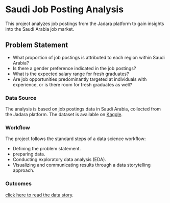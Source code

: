 # Saudi Job Posting Analysis
This project analyzes job postings from the Jadara platform to gain insights into the Saudi Arabia job market.
## Problem Statement
* What proportion of job postings is attributed to each region within Saudi Arabia?
* Is there a gender preference indicated in the job postings?
* What is the expected salary range for fresh graduates?
* Are job opportunities predominantly targeted at individuals with experience, or is there room for fresh graduates as well?
### Data Source 
The analysis is based on job postings data in Saudi Arabia, collected from the Jadara platform. The dataset is available on <a href="https://www.kaggle.com/datasets/moayadalkhozayem/job-postings-in-saudi-arabia">Kaggle</a>.
### Workflow 
The project follows the standard steps of a data science workflow:
* Defining the problem statement.
* preparing data.
* Conducting exploratory data analysis (EDA).
* Visualizing and communicating results through a data storytelling approach.

### Outcomes
<a href="https://saudi-job-posting-analysis.streamlit.app/">click here to read the data story</a>.
